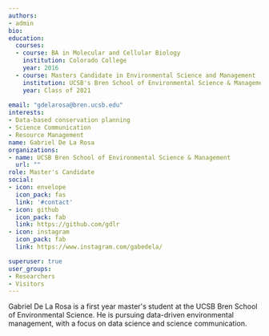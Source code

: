 ```yaml
---
authors:
- admin
bio: 
education:
  courses:
  - course: BA in Molecular and Cellular Biology
    institution: Colorado College
    year: 2016
  - course: Masters Candidate in Environmental Science and Management
    institution: UCSB's Bren School of Environmental Science & Management
    year: Class of 2021
  
email: "gdelarosa@bren.ucsb.edu"
interests:
- Data-based conservation planning
- Science Communication
- Resource Management
name: Gabriel De La Rosa
organizations:
- name: UCSB Bren School of Environmental Science & Management
  url: ""
role: Master's Candidate
social:
- icon: envelope
  icon_pack: fas
  link: '#contact'
- icon: github
  icon_pack: fab
  link: https://github.com/gdlr
- icon: instagram
  icon_pack: fab
  link: https://www.instagram.com/gabedela/

superuser: true
user_groups:
- Researchers
- Visitors
---
```


Gabriel De La Rosa is a first year master's student at the UCSB Bren School of Environmental Science. He is pursuing data-driven environmental management, with a focus on data science and science communication. 

